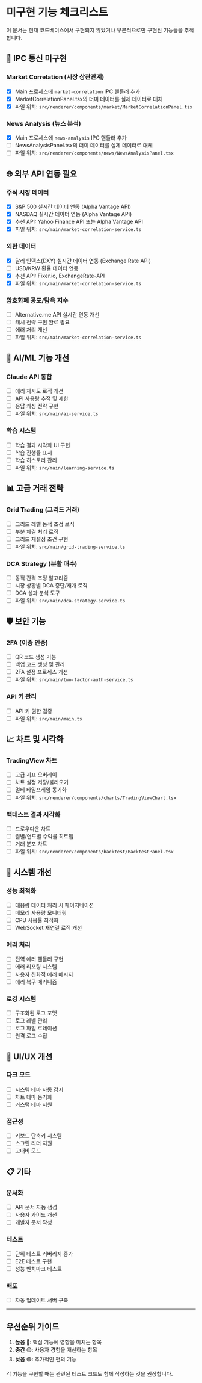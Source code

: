 # 미구현 기능 체크리스트

이 문서는 현재 코드베이스에서 구현되지 않았거나 부분적으로만 구현된 기능들을 추적합니다.

## 📌 IPC 통신 미구현

### Market Correlation (시장 상관관계)
- [x] Main 프로세스에 `market-correlation` IPC 핸들러 추가
- [x] MarketCorrelationPanel.tsx의 더미 데이터를 실제 데이터로 대체
- [x] 파일 위치: `src/renderer/components/market/MarketCorrelationPanel.tsx`

### News Analysis (뉴스 분석)
- [x] Main 프로세스에 `news-analysis` IPC 핸들러 추가
- [ ] NewsAnalysisPanel.tsx의 더미 데이터를 실제 데이터로 대체
- [ ] 파일 위치: `src/renderer/components/news/NewsAnalysisPanel.tsx`

## 🌐 외부 API 연동 필요

### 주식 시장 데이터
- [x] S&P 500 실시간 데이터 연동 (Alpha Vantage API)
- [x] NASDAQ 실시간 데이터 연동 (Alpha Vantage API)
- [x] 추천 API: Yahoo Finance API 또는 Alpha Vantage API
- [x] 파일 위치: `src/main/market-correlation-service.ts`

### 외환 데이터
- [x] 달러 인덱스(DXY) 실시간 데이터 연동 (Exchange Rate API)
- [ ] USD/KRW 환율 데이터 연동
- [x] 추천 API: Fixer.io, ExchangeRate-API
- [x] 파일 위치: `src/main/market-correlation-service.ts`

### 암호화폐 공포/탐욕 지수
- [ ] Alternative.me API 실시간 연동 개선
- [ ] 캐시 전략 구현 완료 필요
- [ ] 에러 처리 개선
- [ ] 파일 위치: `src/main/market-correlation-service.ts`

## 🤖 AI/ML 기능 개선

### Claude API 통합
- [ ] 에러 재시도 로직 개선
- [ ] API 사용량 추적 및 제한
- [ ] 응답 캐싱 전략 구현
- [ ] 파일 위치: `src/main/ai-service.ts`

### 학습 시스템
- [ ] 학습 결과 시각화 UI 구현
- [ ] 학습 진행률 표시
- [ ] 학습 히스토리 관리
- [ ] 파일 위치: `src/main/learning-service.ts`

## 📊 고급 거래 전략

### Grid Trading (그리드 거래)
- [ ] 그리드 레벨 동적 조정 로직
- [ ] 부분 체결 처리 로직
- [ ] 그리드 재설정 조건 구현
- [ ] 파일 위치: `src/main/grid-trading-service.ts`

### DCA Strategy (분할 매수)
- [ ] 동적 간격 조정 알고리즘
- [ ] 시장 상황별 DCA 중단/재개 로직
- [ ] DCA 성과 분석 도구
- [ ] 파일 위치: `src/main/dca-strategy-service.ts`

## 🛡️ 보안 기능

### 2FA (이중 인증)
- [ ] QR 코드 생성 기능
- [ ] 백업 코드 생성 및 관리
- [ ] 2FA 설정 프로세스 개선
- [ ] 파일 위치: `src/main/two-factor-auth-service.ts`

### API 키 관리
- [ ] API 키 권한 검증
- [ ] 파일 위치: `src/main/main.ts`

## 📈 차트 및 시각화

### TradingView 차트
- [ ] 고급 지표 오버레이
- [ ] 차트 설정 저장/불러오기
- [ ] 멀티 타임프레임 동기화
- [ ] 파일 위치: `src/renderer/components/charts/TradingViewChart.tsx`

### 백테스트 결과 시각화
- [ ] 드로우다운 차트
- [ ] 월별/연도별 수익률 히트맵
- [ ] 거래 분포 차트
- [ ] 파일 위치: `src/renderer/components/backtest/BacktestPanel.tsx`

## 🔧 시스템 개선

### 성능 최적화
- [ ] 대용량 데이터 처리 시 페이지네이션
- [ ] 메모리 사용량 모니터링
- [ ] CPU 사용률 최적화
- [ ] WebSocket 재연결 로직 개선

### 에러 처리
- [ ] 전역 에러 핸들러 구현
- [ ] 에러 리포팅 시스템
- [ ] 사용자 친화적 에러 메시지
- [ ] 에러 복구 메커니즘

### 로깅 시스템
- [ ] 구조화된 로그 포맷
- [ ] 로그 레벨 관리
- [ ] 로그 파일 로테이션
- [ ] 원격 로그 수집

## 📱 UI/UX 개선

### 다크 모드
- [ ] 시스템 테마 자동 감지
- [ ] 차트 테마 동기화
- [ ] 커스텀 테마 지원

### 접근성
- [ ] 키보드 단축키 시스템
- [ ] 스크린 리더 지원
- [ ] 고대비 모드

## 📋 기타

### 문서화
- [ ] API 문서 자동 생성
- [ ] 사용자 가이드 개선
- [ ] 개발자 문서 작성

### 테스트
- [ ] 단위 테스트 커버리지 증가
- [ ] E2E 테스트 구현
- [ ] 성능 벤치마크 테스트

### 배포
- [ ] 자동 업데이트 서버 구축

---

## 우선순위 가이드

1. **높음** 🔴: 핵심 기능에 영향을 미치는 항목
2. **중간** 🟡: 사용자 경험을 개선하는 항목
3. **낮음** 🟢: 추가적인 편의 기능

각 기능을 구현할 때는 관련된 테스트 코드도 함께 작성하는 것을 권장합니다.